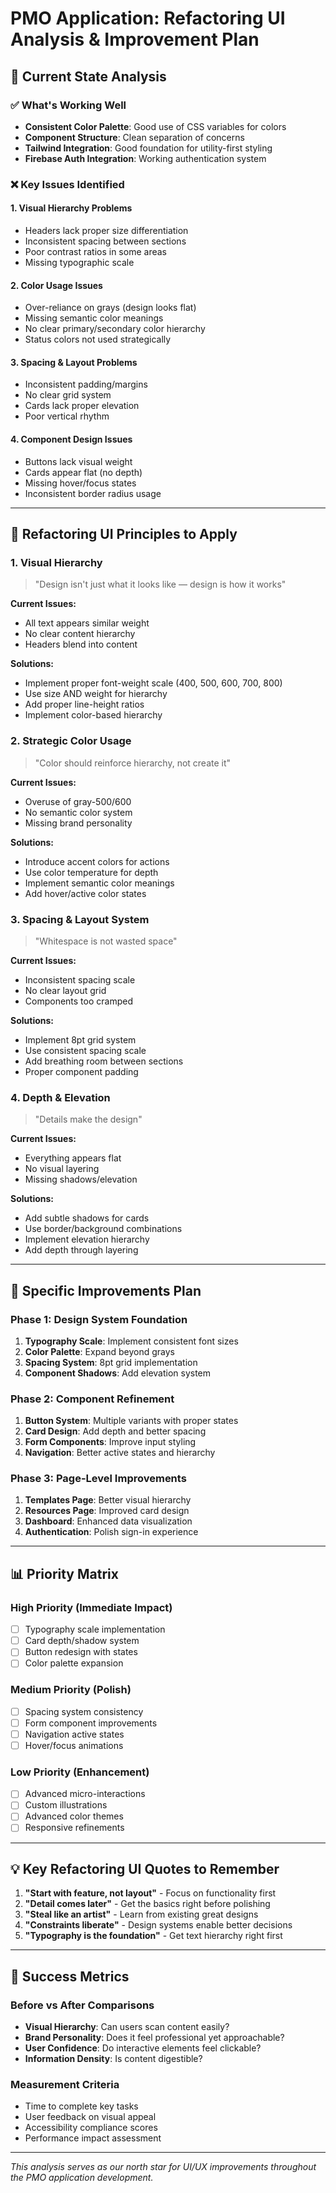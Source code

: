 # PMO Application: Refactoring UI Analysis & Improvement Plan

## 🎯 Current State Analysis

### ✅ What's Working Well
- **Consistent Color Palette**: Good use of CSS variables for colors
- **Component Structure**: Clean separation of concerns
- **Tailwind Integration**: Good foundation for utility-first styling
- **Firebase Auth Integration**: Working authentication system

### ❌ Key Issues Identified

#### 1. **Visual Hierarchy Problems**
- Headers lack proper size differentiation
- Inconsistent spacing between sections
- Poor contrast ratios in some areas
- Missing typographic scale

#### 2. **Color Usage Issues**
- Over-reliance on grays (design looks flat)
- Missing semantic color meanings
- No clear primary/secondary color hierarchy
- Status colors not used strategically

#### 3. **Spacing & Layout Problems**
- Inconsistent padding/margins
- No clear grid system
- Cards lack proper elevation
- Poor vertical rhythm

#### 4. **Component Design Issues**
- Buttons lack visual weight
- Cards appear flat (no depth)
- Missing hover/focus states
- Inconsistent border radius usage

---

## 🎨 Refactoring UI Principles to Apply

### 1. **Visual Hierarchy**
> "Design isn't just what it looks like — design is how it works"

**Current Issues:**
- All text appears similar weight
- No clear content hierarchy
- Headers blend into content

**Solutions:**
- Implement proper font-weight scale (400, 500, 600, 700, 800)
- Use size AND weight for hierarchy
- Add proper line-height ratios
- Implement color-based hierarchy

### 2. **Strategic Color Usage**
> "Color should reinforce hierarchy, not create it"

**Current Issues:**
- Overuse of gray-500/600
- No semantic color system
- Missing brand personality

**Solutions:**
- Introduce accent colors for actions
- Use color temperature for depth
- Implement semantic color meanings
- Add hover/active color states

### 3. **Spacing & Layout System**
> "Whitespace is not wasted space"

**Current Issues:**
- Inconsistent spacing scale
- No clear layout grid
- Components too cramped

**Solutions:**
- Implement 8pt grid system
- Use consistent spacing scale
- Add breathing room between sections
- Proper component padding

### 4. **Depth & Elevation**
> "Details make the design"

**Current Issues:**
- Everything appears flat
- No visual layering
- Missing shadows/elevation

**Solutions:**
- Add subtle shadows for cards
- Use border/background combinations
- Implement elevation hierarchy
- Add depth through layering

---

## 🚀 Specific Improvements Plan

### Phase 1: Design System Foundation
1. **Typography Scale**: Implement consistent font sizes
2. **Color Palette**: Expand beyond grays
3. **Spacing System**: 8pt grid implementation
4. **Component Shadows**: Add elevation system

### Phase 2: Component Refinement
1. **Button System**: Multiple variants with proper states
2. **Card Design**: Add depth and better spacing
3. **Form Components**: Improve input styling
4. **Navigation**: Better active states and hierarchy

### Phase 3: Page-Level Improvements
1. **Templates Page**: Better visual hierarchy
2. **Resources Page**: Improved card design
3. **Dashboard**: Enhanced data visualization
4. **Authentication**: Polish sign-in experience

---

## 📊 Priority Matrix

### High Priority (Immediate Impact)
- [ ] Typography scale implementation
- [ ] Card depth/shadow system
- [ ] Button redesign with states
- [ ] Color palette expansion

### Medium Priority (Polish)
- [ ] Spacing system consistency
- [ ] Form component improvements
- [ ] Navigation active states
- [ ] Hover/focus animations

### Low Priority (Enhancement)
- [ ] Advanced micro-interactions
- [ ] Custom illustrations
- [ ] Advanced color themes
- [ ] Responsive refinements

---

## 💡 Key Refactoring UI Quotes to Remember

1. **"Start with feature, not layout"** - Focus on functionality first
2. **"Detail comes later"** - Get the basics right before polishing
3. **"Steal like an artist"** - Learn from existing great designs
4. **"Constraints liberate"** - Design systems enable better decisions
5. **"Typography is the foundation"** - Get text hierarchy right first

---

## 🎯 Success Metrics

### Before vs After Comparisons
- **Visual Hierarchy**: Can users scan content easily?
- **Brand Personality**: Does it feel professional yet approachable?
- **User Confidence**: Do interactive elements feel clickable?
- **Information Density**: Is content digestible?

### Measurement Criteria
- Time to complete key tasks
- User feedback on visual appeal
- Accessibility compliance scores
- Performance impact assessment

---

*This analysis serves as our north star for UI/UX improvements throughout the PMO application development.* 